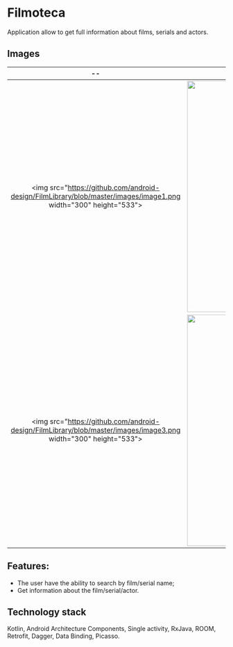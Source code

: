 # Filmoteca

Application allow to get full information about films, serials and actors.

## Images

--             |  --
:-------------------------:|:-------------------------:
<img src="https://github.com/android-design/FilmLibrary/blob/master/images/image1.png width="300" height="533">  |  <img src="https://github.com/android-design/FilmLibrary/blob/master/images/image2.png" width="300" height="533">
<img src="https://github.com/android-design/FilmLibrary/blob/master/images/image3.png width="300" height="533">  |  <img src="https://github.com/android-design/FilmLibrary/blob/master/images/image4.png" width="300" height="533">
## Features:
- The user have the ability to search by film/serial name;
- Get information about the film/serial/actor.

## Technology stack
Kotlin, Android Architecture Components, Single activity, RxJava, ROOM, Retrofit, Dagger, Data Binding, Picasso.
